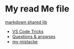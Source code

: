 # My read Me file
[markdown shared lib](../doc/myIcons.md)

* [VS Code Tricks](doc/vscodetricks.md)
* [Questions & answses](qa/q&a.md)  
* [my mistacke](doc/mistakes.md)